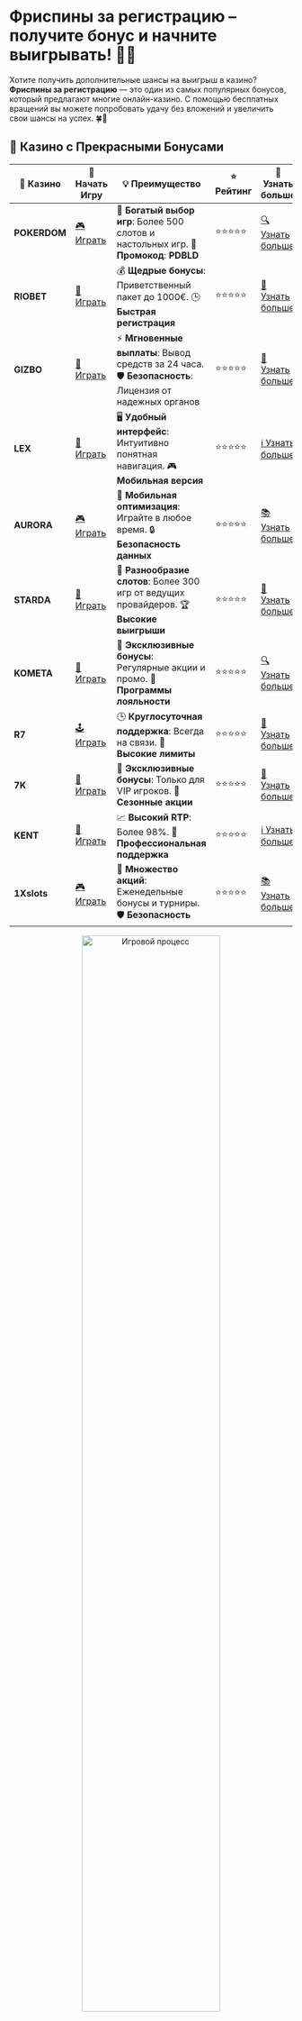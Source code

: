 # Фриспины за регистрацию – получите бонус и начните выигрывать! 🎰✨

Хотите получить дополнительные шансы на выигрыш в казино? **Фриспины за регистрацию** — это один из самых популярных бонусов, который предлагают многие онлайн-казино. С помощью бесплатных вращений вы можете попробовать удачу без вложений и увеличить свои шансы на успех. 🍀🎉

## 🌟 Казино с Прекрасными Бонусами

| 🎲 **Казино** | 🔗 **Начать Игру** | 💡 **Преимущество** | ⭐ **Рейтинг** | 🔗 **Узнать больше** |
|--------------|---------------------|---------------------|----------------|----------------------|
| **POKERDOM**  | [🎮 Играть](https://brandplay.link/4k77v2yx) | 🎉 **Богатый выбор игр**: Более 500 слотов и настольных игр. 🎁 **Промокод**: **PDBLD** | ⭐⭐⭐⭐⭐ | [🔍 Узнать больше](https://brandplay.link/4k77v2yx) |
| **RIOBET**    | [🎰 Играть](https://brandplay.link/7xBLTPyj) | 💰 **Щедрые бонусы**: Приветственный пакет до 1000€. 🕒 **Быстрая регистрация** | ⭐⭐⭐⭐⭐ | [📖 Узнать больше](https://brandplay.link/7xBLTPyj) |
| **GIZBO**     | [🎲 Играть](https://brandplay.link/bprXw4YV) | ⚡ **Мгновенные выплаты**: Вывод средств за 24 часа. 🛡️ **Безопасность**: Лицензия от надежных органов | ⭐⭐⭐⭐⭐ | [📝 Узнать больше](https://brandplay.link/bprXw4YV) |
| **LEX**       | [🤑 Играть](https://brandplay.link/zW4hdDFV) | 🖥️ **Удобный интерфейс**: Интуитивно понятная навигация. 🎮 **Мобильная версия** | ⭐⭐⭐⭐⭐ | [ℹ️ Узнать больше](https://brandplay.link/zW4hdDFV) |
| **AURORA**    | [🎮 Играть](https://10trafic-stat2.com/click/668546556bcc6313411604bd/6766/13032/subaccount) | 📱 **Мобильная оптимизация**: Играйте в любое время. 🔒 **Безопасность данных** | ⭐⭐⭐⭐⭐ | [📚 Узнать больше](https://10trafic-stat2.com/click/668546556bcc6313411604bd/6766/13032/subaccount) |
| **STARDА**    | [🎯 Играть](https://brandplay.link/fB7xwRFL) | 🎰 **Разнообразие слотов**: Более 300 игр от ведущих провайдеров. 🏆 **Высокие выигрыши** | ⭐⭐⭐⭐⭐ | [🔎 Узнать больше](https://brandplay.link/fB7xwRFL) |
| **KOMETA**    | [🎰 Играть](https://brandplay.link/8ZymQJV8) | 🎁 **Эксклюзивные бонусы**: Регулярные акции и промо. 🔄 **Программы лояльности** | ⭐⭐⭐⭐⭐ | [🔍 Узнать больше](https://brandplay.link/8ZymQJV8) |
| **R7**        | [🕹️ Играть](https://brandplay.link/bMd3Yjsw) | 🕒 **Круглосуточная поддержка**: Всегда на связи. 💸 **Высокие лимиты** | ⭐⭐⭐⭐⭐ | [📖 Узнать больше](https://brandplay.link/bMd3Yjsw) |
| **7K**        | [🎲 Играть](https://brandplay.link/BvQyFShp) | 🌟 **Эксклюзивные бонусы**: Только для VIP игроков. 🎉 **Сезонные акции** | ⭐⭐⭐⭐⭐ | [📝 Узнать больше](https://brandplay.link/BvQyFShp) |
| **KENT**      | [🤑 Играть](https://brandplay.link/Fv2WP3js) | 📈 **Высокий RTP**: Более 98%. 💼 **Профессиональная поддержка** | ⭐⭐⭐⭐⭐ | [ℹ️ Узнать больше](https://brandplay.link/Fv2WP3js) |
| **1Xslots**   | [🎮 Играть](https://brandplay.link/hSB1khtr) | 🎉 **Множество акций**: Еженедельные бонусы и турниры. 🛡️ **Безопасность** | ⭐⭐⭐⭐⭐ | [📚 Узнать больше](https://brandplay.link/hSB1khtr) |

<div align="center"> <img src="https://i.pinimg.com/originals/1d/b3/25/1db325483acbe642c6d4e6fdd73a4988.gif" alt="Игровой процесс" width="70%"> </div>
---

## 🚀 Быстрые Выигрыши и Поддержка

| 🎲 **Казино** | 🔗 **Начать Игру** | 💡 **Преимущество** | ⭐ **Рейтинг** | 🔗 **Узнать больше** |
|--------------|---------------------|---------------------|----------------|----------------------|
| **GAMA**      | [🎯 Играть](https://brandplay.link/j6NMKsDz) | 🔍 **Интуитивный интерфейс**: Легкость использования. 🏅 **Престижные турниры** | ⭐⭐⭐⭐☆ | [🔎 Узнать больше](https://brandplay.link/j6NMKsDz) |
| **ONION**     | [🎰 Играть](https://brandplay.link/zBGRVpQ9) | 🤑 **Низкие ставки**: Идеально для начинающих. 🔄 **Быстрые выводы** | ⭐⭐⭐⭐☆ | [🔍 Узнать больше](https://brandplay.link/zBGRVpQ9) |
| **ЧЕМПИОН**   | [🕹️ Играть](https://temon-gter.cfd/go/lRq?p80412p304504pcc44t17455) | 🏅 **Лояльная программа**: Награды за активность. 🎁 **Ежемесячные бонусы** | ⭐⭐⭐⭐☆ | [📖 Узнать больше](https://temon-gter.cfd/go/lRq?p80412p304504pcc44t17455) |
| **VAVADA**    | [🎲 Играть](https://vavadapartner.pro/?promo=ea5c9275-6854-4505-94fc-95ab18221945-linkb2) | 🚀 **Быстрая регистрация**: Начните играть мгновенно. 🔐 **Безопасные транзакции** | ⭐⭐⭐⭐☆ | [📝 Узнать больше](https://vavadapartner.pro/?promo=ea5c9275-6854-4505-94fc-95ab18221945-linkb2) |
| **FRIENDS**   | [🤑 Играть](https://gofriends.mba/linkb2) | 🤝 **Социальные игры**: Играйте с друзьями. 🌐 **Мультиплатформенность** | ⭐⭐⭐⭐☆ | [ℹ️ Узнать больше](https://gofriends.mba/linkb2) |
| **1WIN**      | [🎮 Играть](https://brandplay.link/smXVpBbG) | 🏆 **Спортивные ставки**: Широкий выбор видов спорта. 💵 **Высокие коэффициенты** | ⭐⭐⭐⭐☆ | [📚 Узнать больше](https://brandplay.link/smXVpBbG) |
| **DRIP**      | [🎯 Играть](https://drp-ircp01.com/c07e6a3db) | 🌐 **Инновационные игры**: Новейшие игровые технологии. 🛡️ **Высокая безопасность** | ⭐⭐⭐⭐☆ | [🔎 Узнать больше](https://drp-ircp01.com/c07e6a3db) |
| **JOYCASINO** | [🎰 Играть](https://rpc30.call2me.pro/?/ru/registration?apkpop=0&partner=p24970p3291217pc98f) | 🎁 **Приятные бонусы**: Ежедневные акции и подарки. 🕹️ **Разнообразие игр** | ⭐⭐⭐⭐☆ | [🔍 Узнать больше](https://rpc30.call2me.pro/?/ru/registration?apkpop=0&partner=p24970p3291217pc98f) |
| **PLAYFORTUNA** | [🎮 Играть](https://fortunapromo.net/alt/playfortuna/registration?0dc4a9362a71feb7e3f165fb8e766f70) | 🎉 **Регулярные акции**: Бонусы, фриспины и многое другое. 🏅 **Турниры** | ⭐⭐⭐⭐☆ | [📚 Узнать больше](https://fortunapromo.net/alt/playfortuna/registration?0dc4a9362a71feb7e3f165fb8e766f70) |
| **SYKAA**     | [🤑 Играть](https://s-two-way.com/?source=linkb2&pid=30697) | 💸 **Доступные ставки**: Идеально для новичков. 🎁 **Щедрые бонусы** | ⭐⭐⭐⭐☆ | [🔍 Узнать больше](https://s-two-way.com/?source=linkb2&pid=30697) |

<div align="center"> <img src="https://i.pinimg.com/originals/1d/b3/25/1db325483acbe642c6d4e6fdd73a4988.gif" alt="Игровой процесс" width="70%"> </div>

![Фриспины за регистрацию](https://i.pinimg.com/originals/a9/29/6e/a9296ea1cf6a7c20a985e593451f0323.png)

## Что такое фриспины за регистрацию? 🤔

**Фриспины за регистрацию** — это бонус, который предоставляется новым игрокам за создание аккаунта в онлайн-казино. Вы получаете определенное количество бесплатных вращений на выбранных игровых автоматах, и все выигрыши с этих спинов обычно можно вывести или использовать для дальнейшей игры. Это отличный способ начать игру без риска, а также шанс протестировать слоты, не тратя свои деньги. 🎰💸

### Преимущества фриспинов за регистрацию 🏆

1. **Без рисков**: Вам не нужно вносить депозит, чтобы получить фриспины — просто зарегистрируйтесь и начните играть.
2. **Дополнительный шанс на выигрыш**: Каждый бесплатный спин — это шанс выиграть реальные деньги, и все это без вложений.
3. **Испытание новых игр**: Фриспины обычно предоставляются на популярных слотах, что позволяет вам опробовать новые игры без затрат.
4. **Увлекательный опыт**: Фриспины — это возможность познакомиться с игровыми автоматами и научиться стратегии, не рискуя своим депозитом.

## Как получить фриспины за регистрацию? 🎁

Чтобы получить **фриспины за регистрацию**, достаточно пройти несколько простых шагов:

1. **Выберите казино**: Найдите онлайн-казино, которое предлагает фриспины за регистрацию. Обратите внимание на условия и требования, такие как количество фриспинов и минимальные ставки.
2. **Зарегистрируйтесь**: Создайте новый аккаунт в казино. Обычно для этого нужно указать основные данные, такие как имя, адрес электронной почты и возраст.
3. **Подтвердите регистрацию**: После регистрации вам может потребоваться подтвердить свою учетную запись через электронную почту или SMS.
4. **Получите бонус**: Как только ваш аккаунт будет активирован, вы получите фриспины, которые можно использовать на выбранных играх.

## Где можно получить фриспины за регистрацию? 🌟

Множество онлайн-казино предлагают **фриспины за регистрацию** в качестве приветственного бонуса. Вот несколько платформ, которые часто предоставляют такие предложения:

1. **Pokerdom**: Одно из самых популярных онлайн-казино с фриспинами за регистрацию для новых игроков.
2. **Riobet**: Также предлагает бонусы в виде фриспинов для новичков. Наслаждайтесь бесплатными спинами на популярных слотах!
3. **Kometa**: Здесь можно получить фриспины за регистрацию и сразу начать играть на лучших игровых автоматах.
4. **7K Casino**: Казино с множеством бонусов, в том числе фриспинами, которые доступны новым игрокам сразу после регистрации.

## Советы по использованию фриспинов за регистрацию 💡

1. **Изучите правила бонуса**: Некоторые казино могут наложить ограничения на максимальный выигрыш с фриспинов или на типы слотов, на которых можно их использовать. Внимательно читайте условия.
2. **Используйте фриспины сразу**: После регистрации не откладывайте использование фриспинов, ведь бонусы часто имеют срок действия.
3. **Обратите внимание на ставки**: Фриспины могут требовать выполнения ставок или других условий, прежде чем вы сможете вывести выигрыш. Убедитесь, что выполняете все требования.

## Почему стоит использовать фриспины за регистрацию? 🏅

1. **Бесплатные шансы на выигрыш**: Это отличная возможность выиграть реальные деньги без необходимости делать депозиты.
2. **Меньше рисков**: Фриспины позволяют вам познакомиться с игровыми автоматами без риска потратить собственные деньги.
3. **Новые впечатления**: Пробуйте различные слоты и получайте удовольствие от игрового процесса, не рискуя своим депозитом.
4. **Увлекательное начало**: Фриспины — это отличный способ начать свой путь в онлайн-казино с дополнительными шансами на успех.

## Заключение 🎉

**Фриспины за регистрацию** — это отличный способ начать играть в онлайн-казино с дополнительными бонусами и шансами на выигрыш. Это выгодное предложение для новичков, которое позволяет не только попробовать игры бесплатно, но и увеличить шансы на получение выигрыша.

Не упустите шанс воспользоваться фриспинами за регистрацию и начните свою игру прямо сейчас! 🎰💰
